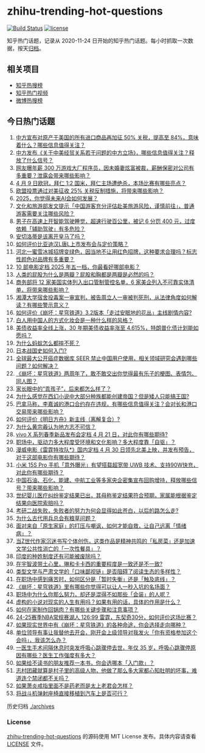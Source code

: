 # zhihu-trending-hot-questions

[![Build Status](https://github.com/justjavac/zhihu-trending-hot-questions/workflows/ci/badge.svg?branch=master)](https://github.com/justjavac/zhihu-trending-hot-questions/actions)
[![license](https://img.shields.io/github/license/justjavac/zhihu-trending-hot-questions)](https://github.com/justjavac/zhihu-trending-hot-questions/blob/master/LICENSE)

知乎热门话题，记录从 2020-11-24
日开始的知乎热门话题。每小时抓取一次数据，按天[归档](./archives)。

## 相关项目

- [知乎热搜榜](https://github.com/justjavac/zhihu-trending-top-search)
- [知乎热门视频](https://github.com/justjavac/zhihu-trending-hot-video)
- [微博热搜榜](https://github.com/justjavac/weibo-trending-hot-search)

## 今日热门话题

<!-- BEGIN -->
<!-- 最后更新时间 Thu Apr 10 2025 04:20:50 GMT+0800 (China Standard Time) -->

1. [中方宣布对原产于美国的所有进口商品再加征 50% 关税，提高至 84%，意味着什么？哪些信息值得关注？](https://www.zhihu.com/question/1893377741723775700)
1. [中方发布《关于中美经贸关系若干问题的中方立场》，哪些信息值得关注？释放了什么信号？](https://www.zhihu.com/question/1893317433491690800)
1. [网友曝年薪 300 万游戏大厂程序员，因未婚妻炫富被裁，薪酬保密对公司有多重要？泄露会带来哪些影响？](https://www.zhihu.com/question/1893366717599676000)
1. [4 月 9 日欧冠，拜仁 1:2 国米，拜仁主场遭绝杀，本场比赛有哪些亮点？](https://www.zhihu.com/question/1892955902946042600)
1. [欧盟投票通过对美征收 25% 关税反制措施，将带来哪些影响？](https://www.zhihu.com/question/1893411206561247500)
1. [2025，你觉得未来AI会如何发展？](https://www.zhihu.com/question/13521728599)
1. [文化和旅游部发文提示「中国游客充分评估赴美旅游风险，谨慎前往」，普通游客需要关注哪些风险？](https://www.zhihu.com/question/1893423301625357600)
1. [男子在高速上开智能驾驶睡觉，超速行驶百公里，被记 6 分罚 400 元，过度依赖「辅助驾驶」有多危险？](https://www.zhihu.com/question/1893333101096171300)
1. [安切洛蒂是该离开皇马了吗？](https://www.zhihu.com/question/1893171763984199700)
1. [如何评价比亚迪汉L唐L上市发布会与定价策略？](https://www.zhihu.com/question/1893398572197708300)
1. [河北一蜜雪冰城招牌变绿色，因当地不让用红色招牌，这种要求合理吗？标志性颜色对品牌有多重要？](https://www.zhihu.com/question/1893020431730042400)
1. [10 部电影定档 2025 年五一档，你最看好哪部电影？](https://www.zhihu.com/question/1893267085657859300)
1. [人类的屁股为什么是两瓣？屁股和胸都是两瓣是必然的吗？](https://www.zhihu.com/question/8877872203)
1. [商务部将 12 家美国实体列入出口管制管控名单，6 家美企列入不可靠实体清单，将带来哪些影响？](https://www.zhihu.com/question/1893379214817857500)
1. [湘潭大学宿舍投毒案一审宣判，被告周立人一审被判死刑，从法律角度如何解读？有哪些警示意义？](https://www.zhihu.com/question/1892607368228987400)
1. [如何评价《崩坏：星穹铁道》3.2版本「走过安眠地的花丛」主线剧情内容?](https://www.zhihu.com/question/1893264881429500400)
1. [白人用中国人的方式化妆会是一种什么样的风格？](https://www.zhihu.com/question/641480626)
1. [美债收益率全线上涨，30 年期美债收益率涨至 4.615%，特朗普化债计划能如愿吗？](https://www.zhihu.com/question/1892912854786602200)
1. [为什么蚂蚁怎么都摔不死？](https://www.zhihu.com/question/48312633)
1. [日本战国史如何入门?](https://www.zhihu.com/question/523284404)
1. [全球最大公开癌症数据库 SEER 禁止中国用户使用，相关领域研究会遇到哪些问题？如何解决？](https://www.zhihu.com/question/1892902184703713500)
1. [《崩坏：星穹铁道》两周年了，敢不敢交出你觉得最有乐子的梗图、表情包、同人图？](https://www.zhihu.com/question/1892538035310160000)
1. [家长眼中的“乖孩子”，后来都怎么样了？](https://www.zhihu.com/question/1893349591786688800)
1. [为什么感觉在西幻小说中大部分种族都能创建帝国？但是矮人只能搞王国?](https://www.zhihu.com/question/1891275962206901800)
1. [巴拿马称，李嘉诚的港口合约存在违规，有哪些信息值得关注？会对长和港口交易带来哪些影响？](https://www.zhihu.com/question/1893236226456248800)
1. [如何评价《明日方舟》新主线（离解复合）?](https://www.zhihu.com/question/1891093822651478300)
1. [为什么黄宗羲认为地方志不可信？](https://www.zhihu.com/question/597654282)
1. [vivo X 系列春季新品发布会定档 4 月 21 日，对此你有哪些期待?](https://www.zhihu.com/question/1892518566412136700)
1. [职场中，驱动力多大程度受环境和文化影响？多大程度靠「自驱」？](https://www.zhihu.com/question/1890428806956803000)
1. [漫威电影《雷霆特攻队*》国内定档 4 月 30 日领先北美上映，并发布预告，对于这部电影你有哪些期待？](https://www.zhihu.com/question/1892936583415559200)
1. [小米 15S Pro 手机「意外曝光」有望搭载超宽带 UWB 技术、支持90W快充，对此你有哪些期待？](https://www.zhihu.com/question/1892534775111181600)
1. [中国石油、石化、能建、中航工业等多家央企密集宣布回购增持，释放哪些信号？带来哪些影响？](https://www.zhihu.com/question/1892928064830284000)
1. [世纪婴儿医疗纠纷鉴定结果已出，其母称鉴定结果符合预期，家属能根据鉴定结果向医院索赔吗？](https://www.zhihu.com/question/1893270991469246200)
1. [考研二战失败，失败者的努力为何会显得如此苍白，以后的路怎么走?](https://www.zhihu.com/question/1891261432521290200)
1. [为什么古代用兵总会有粮草问题？](https://www.zhihu.com/question/424015559)
1. [面对来自「原生家庭」的打压与嘲讽，如何才能自救，让自己远离「情绪病」？](https://www.zhihu.com/question/1890010192189577000)
1. [当Z世代作家沉迷书写个体创伤，这类作品是精神共鸣的「私房菜」还是加速文学公共性消亡的「一次性餐具」？](https://www.zhihu.com/question/1891169599803875800)
1. [印度的种姓制度还有可能被废除吗？](https://www.zhihu.com/question/9661972875)
1. [在宇智波带土心里，琳和卡卡西的重要程度是一致还是不一致?](https://www.zhihu.com/question/12557274323)
1. [类型文学与严肃文学的「口味鄙视链」是否阻碍了阅读生态的多样性？](https://www.zhihu.com/question/1891132705489532200)
1. [在职场中感到痛苦时，如何区分是「暂时失衡」还是「触及底线」？](https://www.zhihu.com/question/1892587429426325200)
1. [《崩坏：星穹铁道》里有哪些你觉得可以让人一秒入坑的名场面？](https://www.zhihu.com/question/1892538034781663700)
1. [职场中为什么你那么努力，却还是混得不如那些「会装」的人呢？](https://www.zhihu.com/question/9805996920)
1. [虚构的小说对现实的人生有用吗？如果有用的话，具体的作用是什么？](https://www.zhihu.com/question/1891851372011435500)
1. [如何在家制作回锅肉？有哪些关键步骤和注意事项？](https://www.zhihu.com/question/1890720212845840000)
1. [24-25赛季NBA常规赛湖人 126:99 雷霆，东契奇30分，如何评价这场比赛？](https://www.zhihu.com/question/1892422353281070600)
1. [如果现实世界中有《崩坏：星穹铁道》的各种命途，你会选择走向哪种？](https://www.zhihu.com/question/1892538035939299600)
1. [单位领导有事让我替他去开会，刚开会上级领导对我发火「你有资格参加这个会吗」，我该怎么办？](https://www.zhihu.com/question/1891802435388957400)
1. [一医生手术间隔休息时突发呼吸心跳骤停去世，年仅 35 岁，呼吸心跳骤停原因有哪些？医生工作强度有多大？](https://www.zhihu.com/question/1892996590421107000)
1. [如果给不读书的朋友推荐一本书，你会选哪本「入门款」？](https://www.zhihu.com/question/1892357210174091500)
1. [志村团藏就算是村子里的高级人物，他做了那么多大家都心知肚明的坏事，难道连个禁闭都不关吗？](https://www.zhihu.com/question/596276374)
1. [如果萧炎戒指里面不是药老而是太上老君会怎样？](https://www.zhihu.com/question/11500711786)
1. [将战斗机弹射座椅直接移植到汽车上是否可行？](https://www.zhihu.com/question/1892357918034220300)

<!-- END -->

历史归档 [./archives](./archives)

### License

[zhihu-trending-hot-questions](https://github.com/justjavac/zhihu-trending-hot-questions)
的源码使用 MIT License 发布。具体内容请查看 [LICENSE](./LICENSE) 文件。
